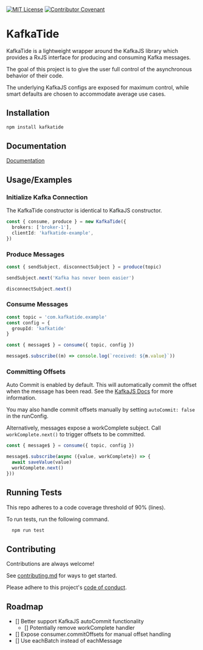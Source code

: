 [![MIT License](https://img.shields.io/badge/License-MIT-green.svg)](LICENSE) [![Contributor Covenant](https://img.shields.io/badge/Contributor%20Covenant-2.1-4baaaa.svg)](code_of_conduct.md) 

# KafkaTide

KafkaTide is a lightweight wrapper around the KafkaJS library which provides a RxJS interface for producing and consuming Kafka messages.

The goal of this project is to give the user full control of the asynchronous behavior of their code.

The underlying KafkaJS configs are exposed for maximum control, while smart defaults are chosen to accommodate average use cases.

## Installation

```bash
npm install kafkatide
```
    
## Documentation

[Documentation](documentation.md)


## Usage/Examples

### Initialize Kafka Connection
The KafkaTide constructor is identical to KafkaJS constructor.
```typescript
const { consume, produce } = new KafkaTide({
  brokers: ['broker-1'],
  clientId: 'kafkatide-example',
})
```

### Produce Messages

```typescript
const { sendSubject, disconnectSubject } = produce(topic)

sendSubject.next('Kafka has never been easier')

disconnectSubject.next()
```

### Consume Messages

```typescript
const topic = 'com.kafkatide.example'
const config = {
  groupId: 'kafkatide'
}

const { message$ } = consume({ topic, config })

message$.subscribe((m) => console.log(`received: ${m.value}`))
```

### Committing Offsets
Auto Commit is enabled by default. This will automatically commit the offset when the message has been read. See the [KafkaJS Docs](https://kafka.js.org/docs/consuming#a-name-auto-commit-a-autocommit) for more information.

You may also handle commit offsets manually by setting `autoCommit: false` in the runConfig.

Alternatively, messages expose a workComplete subject. Call `workComplete.next()` to trigger offsets to be committed.

```typescript
const { message$ } = consume({ topic, config })

message$.subscribe(async ({value, workComplete}) => {
  await saveValue(value)
  workComplete.next()
}))
```

## Running Tests
This repo adheres to a code coverage threshold of 90% (lines).

To run tests, run the following command.

```bash
  npm run test
```

## Contributing

Contributions are always welcome!

See [contributing.md](contributing.md) for ways to get started.

Please adhere to this project's [code of conduct](code_of_conduct.md).

## Roadmap

* [] Better support KafkaJS autoCommit functionality
  * [] Potentially remove workComplete handler
* [] Expose consumer.commitOffsets for manual offset handling
* [] Use eachBatch instead of eachMessage
